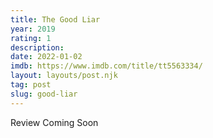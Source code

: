 ```yaml
---
title: The Good Liar
year: 2019
rating: 1
description: 
date: 2022-01-02
imdb: https://www.imdb.com/title/tt5563334/
layout: layouts/post.njk
tag: post
slug: good-liar
---
```


Review Coming Soon